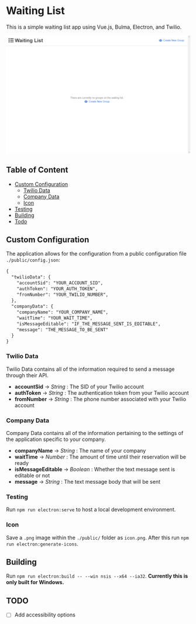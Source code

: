 # Waiting List

This is a simple waiting list app using Vue.js, Bulma, Electron, and Twilio.  

![Waiting List Example](./etc/WaitingListExample.gif)

## Table of Content
- [Custom Configuration](#custom-configuration)
  - [Twilio Data](#twilio-data)
  - [Company Data](#company-data)
  - [Icon](#icon)
- [Testing](#testing)
- [Building](#building)
- [Todo](#todo)

## Custom Configuration

The application allows for the configuration from a public configuration file `./public/config.json`:
```
{
  "twilioData": {
    "accountSid": "YOUR_ACCOUNT_SID",
    "authToken": "YOUR_AUTH_TOKEN",
    "fromNumber": "YOUR_TWILIO_NUMBER",
  },
  "companyData": {
    "companyName": "YOUR_COMPANY_NAME",
    "waitTime": "YOUR_WAIT_TIME",
    "isMessageEditable": "IF_THE_MESSAGE_SENT_IS_EDITABLE",
    "message": "THE_MESSAGE_TO_BE_SENT"
  }
}
```

### Twilio Data

Twilio Data contains all of the information required to send a message through their API.
- **accountSid** -> *String* : The SID of your Twilio account
- **authToken** -> *String* : The authentication token from your Twilio account
- **fromNumber** -> *String* : The phone number associated with your Twilio account

### Company Data

Company Data contains all of the information pertaining to the settings of the application specific to your company.
- **companyName** -> *String* : The name of your company
- **waitTime** -> *Number* : The amount of time until their reservation will be ready
- **isMessageEditable** -> *Boolean* : Whether the text message sent is editable or not
- **message** -> *String* : The text message body that will be sent

### Testing

Run `npm run electron:serve` to host a local development environment.

### Icon

Save a `.png` image within the `./public/` folder as `icon.png`.  After this run `npm run electron:generate-icons`.

## Building

Run `npm run electron:build -- --win nsis --x64 --ia32`.  **Currently this is only built for Windows.**

## TODO

- [ ] Add accessibility options

